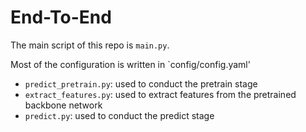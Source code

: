 # End-To-End

The main script of this repo is `main.py`.

Most of the configuration is written in `config/config.yaml'

* `predict_pretrain.py`: used to conduct the pretrain stage
* `extract_features.py`: used to extract features from the pretrained backbone network
* `predict.py`: used to conduct the predict stage
